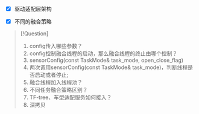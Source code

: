 - [x] 驱动适配层架构
- [x] 不同的融合策略



>[!Question]
>1. config传入哪些参数？
>2. config控制融合线程的启动，那么融合线程的终止由哪个控制？
>	1. sensorConfig(const TaskMode& task_mode,  open_close_flag)
>	2. 两次调用sensorConfig(const TaskMode& task_mode)，判断线程是否启动或者停止;
>3. 融合线程加入线程池？
>4. 不同任务融合策略区别？ 
>5. TF-tree、车型适配服务如何接入？
>6. 深拷贝


